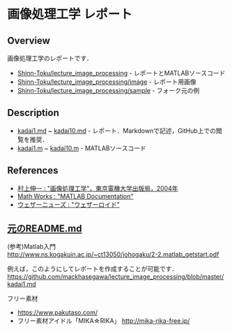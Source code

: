 # 画像処理工学 レポート

## Overview

画像処理工学のレポートです．

- [Shinn-Toku/lecture_image_processing](https://github.com/Shinn-Toku/lecture_image_processing) - レポートとMATLABソースコード
- [Shinn-Toku/lecture_image_processing/image](https://github.com/Shinn-Toku/lecture_image_processing/tree/master/image) - レポート用画像
- [Shinn-Toku/lecture_image_processing/sample](https://github.com/Shinn-Toku/lecture_image_processing/tree/master/sample) - フォーク元の例

## Description

- [kadai1.md](kadai1.md) ~ [kadai10.md](kadai10.md) - レポート．Markdownで記述，GitHub上での閲覧を推奨．
- [kadai1.m](kadai1.m) ~ [kadai10.m](kadai10.m) - MATLABソースコード

## References

- [村上伸一 : "画像処理工学"，東京電機大学出版局，2004年](https://www.tdupress.jp/book/b349338.html)
- [Math Works : "MATLAB Documentation"](https://jp.mathworks.com/help/matlab/index.html)
- [ウェザーニューズ : "ウェザーロイド"](https://weathernews.jp/weatheroid/model/#tome_2D)

## [元のREADME.md](https://github.com/mackhasegawa/lecture_image_processing/blob/master/README.md)

(参考)Matlab入門  
http://www.ns.kogakuin.ac.jp/~ct13050/johogaku/2-2.matlab_getstart.pdf

例えば，このようにしてレポートを作成することが可能です．  
https://github.com/mackhasegawa/lecture_image_processing/blob/master/kadai1.md

フリー素材

- https://www.pakutaso.com/
- フリー素材アイドル「MIKA☆RIKA」 http://mika-rika-free.jp/
